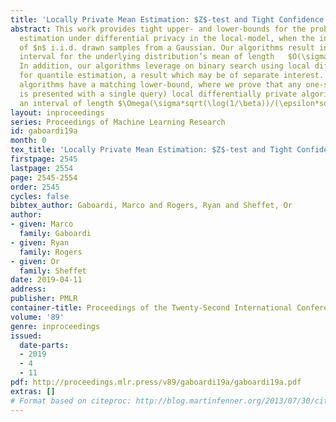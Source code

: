 ```yaml
---
title: 'Locally Private Mean Estimation: $Z$-test and Tight Confidence Intervals'
abstract: This work provides tight upper- and lower-bounds for the problem of mean
  estimation under differential privacy in the local-model, when the input is composed
  of $n$ i.i.d. drawn samples from a Gaussian. Our algorithms result in a $(1-\beta)$-confidence
  interval for the underlying distribution’s mean of length   $O(\sigma *sqrt(log(n/beta)log(1/\beta))/(\epsilon*sqrt(n))$.
  In addition, our algorithms leverage on binary search using local differential privacy
  for quantile estimation, a result which may be of separate interest. Moreover, our
  algorithms have a matching lower-bound, where we prove that any one-shot (each individual
  is presented with a single query) local differentially private algorithm must return
  an interval of length $\Omega(\sigma*sqrt(\log(1/\beta))/(\epsilon*sqrt(n)))$.
layout: inproceedings
series: Proceedings of Machine Learning Research
id: gaboardi19a
month: 0
tex_title: 'Locally Private Mean Estimation: $Z$-test and Tight Confidence Intervals'
firstpage: 2545
lastpage: 2554
page: 2545-2554
order: 2545
cycles: false
bibtex_author: Gaboardi, Marco and Rogers, Ryan and Sheffet, Or
author:
- given: Marco
  family: Gaboardi
- given: Ryan
  family: Rogers
- given: Or
  family: Sheffet
date: 2019-04-11
address: 
publisher: PMLR
container-title: Proceedings of the Twenty-Second International Conference on Artificial Intelligence and Statistics
volume: '89'
genre: inproceedings
issued:
  date-parts:
  - 2019
  - 4
  - 11
pdf: http://proceedings.mlr.press/v89/gaboardi19a/gaboardi19a.pdf
extras: []
# Format based on citeproc: http://blog.martinfenner.org/2013/07/30/citeproc-yaml-for-bibliographies/
---
```

